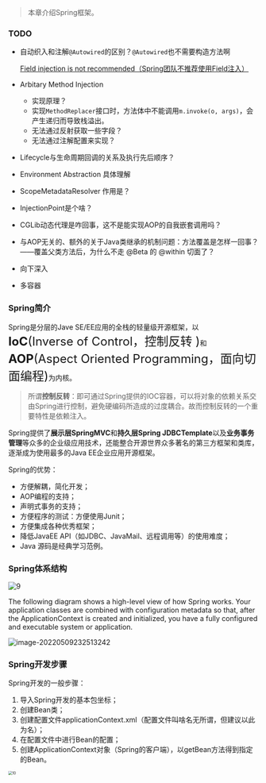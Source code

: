 > 本章介绍Spring框架。

### TODO

- 自动织入和注解`@Autowired`的区别？`@Autowired`也不需要构造方法啊

    [Field injection is not recommended（Spring团队不推荐使用Field注入）](https://blog.csdn.net/Li_Ya_Fei/article/details/104448398)

- Arbitary Method Injection

    - 实现原理？
    - 实现`MethodReplacer`接口时，方法体中不能调用`m.invoke(o, args)`，会产生递归而导致栈溢出。
    - 无法通过反射获取一些字段？
    - 无法通过注解配置来实现？

- Lifecycle与生命周期回调的关系及执行先后顺序？

- Environment Abstraction 具体理解

- ScopeMetadataResolver 作用是？

- InjectionPoint是个啥？

- CGLib动态代理是咋回事，这不是能实现AOP的自我嵌套调用吗？

- 与AOP无关的、额外的关于Java类继承的机制问题：方法覆盖是怎样一回事？——覆盖父类方法后，为什么不走 @Beta 的 @within 切面了？

- 向下深入

- 多容器

### Spring简介

Spring是分层的Jave  SE/EE应用的全栈的轻量级开源框架，以<font size=5>**IoC**(Inverse of Control，控制反转 )</font>和<font size=5>**AOP**(Aspect Oriented Programming，面向切面编程)</font>为内核。

> 所谓**控制反转**：即可通过Spring提供的IOC容器，可以将对象的依赖关系交由Spring进行控制，避免硬编码所造成的过度耦合。故而控制反转的一个重要特性是依赖注入。

Spring提供了**展示层SpringMVC**和**持久层Spring JDBCTemplate**以及**业务事务管理**等众多的企业级应用技术，还能整合开源世界众多著名的第三方框架和类库，逐渐成为使用最多的Java EE企业应用开源框架。

Spring的优势：

- 方便解耦，简化开发；
- AOP编程的支持；
- 声明式事务的支持；
- 方便程序的测试：方便使用Junit；
- 方便集成各种优秀框架；
- 降低JavaEE API（如JDBC、JavaMail、远程调用等）的使用难度；
- Java 源码是经典学习范例。

### Spring体系结构

![9](https://chua-n.gitee.io/figure-bed/notebook/JavaWeb/Spring/9.png)

The following diagram shows a high-level view of how Spring works. Your application classes are
combined with configuration metadata so that, after the ApplicationContext is created and
initialized, you have a fully configured and executable system or application.

![image-20220509232513242](https://chua-n.gitee.io/figure-bed/notebook/JavaWeb/Spring/image-20220509232513242.png)

### Spring开发步骤

Spring开发的一般步骤：

1. 导入Spring开发的基本包坐标；
2. 创建Bean类；
3. 创建配置文件applicationContext.xml（配置文件叫啥名无所谓，但建议以此为名）；
4. 在配置文件中进行Bean的配置；
5. 创建ApplicationContext对象（Spring的客户端），以getBean方法得到指定的Bean。

<img src="https://chua-n.gitee.io/figure-bed/notebook/JavaWeb/Spring/10.png" alt="10" style="zoom:50%;" />
